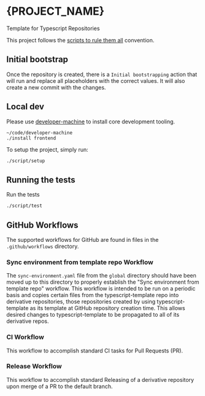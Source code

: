 # {**PROJECT_NAME**}

Template for Typescript Repositories

This project follows the [scripts to rule them all](https://github.com/github/scripts-to-rule-them-all) convention.

## Initial bootstrap

Once the repository is created, there is a `Initial bootstrapping` action that will run and replace all placeholders
with the correct values. It will also create a new commit with the changes.

## Local dev

Please use [developer-machine](https://github.com/turo/developer-machine) to install core development tooling.

```shell
~/code/developer-machine
./install frontend
```

To setup the project, simply run:

```bash
./script/setup
```

## Running the tests

Run the tests

```bash
./script/test
```

## GitHub Workflows

The supported workflows for GitHub are found in files in the `.github/workflows` directory.

### Sync environment from template repo Workflow

The `sync-environment.yaml` file from the `global` directory should have been moved up to this directory
to properly establish the "Sync environment from template repo" workflow. This workflow
is intended to be run on a periodic basis and copies certain files from the typescript-template repo
into derivative repositories, those repositories created by using typescript-template as its template
at GitHub repository creation time. This allows desired changes to typescript-template to be propagated to
all of its derivative repos.

### CI Workflow

This workflow to accomplish standard CI tasks for Pull Requests (PR).

### Release Workflow

This workflow to accomplish standard Releasing of a derivative repository upon merge of a PR to the
default branch.
